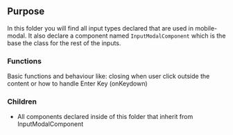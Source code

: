 ## Purpose
In this folder you will find all input types declared that are used in mobile-modal.
It also declare a component named `InputModalComponent` which is the base the class for the rest of the inputs.

### Functions
Basic functions and behaviour like: closing when user click outside the content or how to handle Enter Key (onKeydown)

### Children

- All components declared inside of this folder that inherit from InputModalComponent
